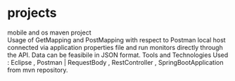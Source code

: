 # projects
mobile and os maven project   
Usage of GetMapping and PostMapping with respect to Postman local host connected via application properties file and run monitors directly through the API.
 Data can be feasibile in JSON format.
Tools and Technologies Used : Eclipse , Postman | RequestBody , RestController , SpringBootApplication from mvn repository.
